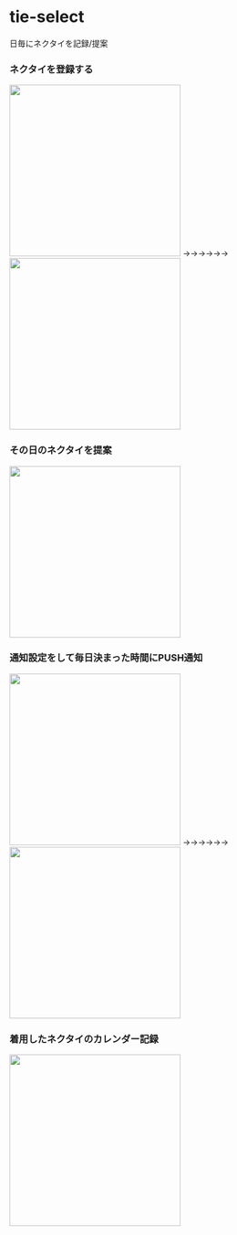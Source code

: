 # tie-select
日毎にネクタイを記録/提案



### ネクタイを登録する
<img width="300" src="https://github.com/kuskyst/tie-select/assets/126965999/a103f682-d862-47f4-b4fb-fcdcabd61277">
→→→→→→
<img width="300" src="https://github.com/kuskyst/tie-select/assets/126965999/ec8a3abd-f355-44df-874c-f34443f2d0a7">


### その日のネクタイを提案
<img width="300" src="https://github.com/kuskyst/tie-select/assets/126965999/aaa4f725-bc87-4418-8d51-8b9ec693c5d3">



### 通知設定をして毎日決まった時間にPUSH通知
<img width="300" src="https://github.com/kuskyst/tie-select/assets/126965999/97e2d86c-47bb-4604-a6ea-cc046cf4bd93">
→→→→→→
<img width="300" src="https://github.com/kuskyst/tie-select/assets/126965999/889abbdb-fee1-4fce-aa26-3048f0f77c14">



### 着用したネクタイのカレンダー記録
<img width="300" src="https://github.com/kuskyst/tie-select/assets/126965999/88c1b84b-0106-4e7e-86bd-db23c09cc4f8">
